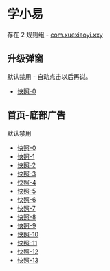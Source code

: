 # 学小易

存在 2 规则组 - [com.xuexiaoyi.xxy](/src/apps/com.xuexiaoyi.xxy.ts)

## 升级弹窗

默认禁用 - 自动点击以后再说。

- [快照-0](https://i.gkd.li/import/13203105)

## 首页-底部广告

默认禁用

- [快照-0](https://i.gkd.li/import/13068836)
- [快照-1](https://i.gkd.li/import/13375502)
- [快照-2](https://i.gkd.li/import/13375559)
- [快照-3](https://i.gkd.li/import/13068811)
- [快照-4](https://i.gkd.li/import/13202990)
- [快照-5](https://i.gkd.li/import/13266356)
- [快照-6](https://i.gkd.li/import/13266362)
- [快照-7](https://i.gkd.li/import/13457114)
- [快照-8](https://i.gkd.li/import/13457204)
- [快照-9](https://i.gkd.li/import/13266689)
- [快照-10](https://i.gkd.li/import/13457210)
- [快照-11](https://i.gkd.li/import/13457302)
- [快照-12](https://i.gkd.li/import/13068819)
- [快照-13](https://i.gkd.li/import/13457380)
